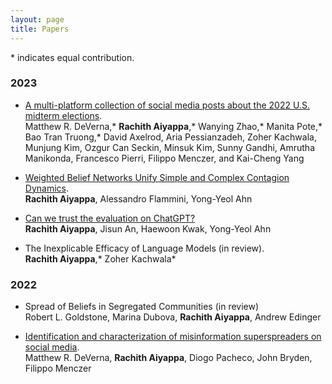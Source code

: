 ```yaml
---
layout: page
title: Papers
---
```

  \* indicates equal contribution.
### 2023

- [A multi-platform collection of social media posts about the 2022 U.S. midterm elections](https://arxiv.org/abs/2301.06287).   
    Matthew R. DeVerna,* **Rachith Aiyappa**,* Wanying Zhao,* Manita Pote,* Bao Tran Truong,* David Axelrod, Aria Pessianzadeh, Zoher Kachwala, Munjung Kim, Ozgur Can Seckin, Minsuk Kim, Sunny Gandhi, Amrutha Manikonda, Francesco Pierri, Filippo Menczer, and Kai-Cheng Yang

- [Weighted Belief Networks Unify Simple and Complex Contagion Dynamics](https://arxiv.org/abs/2301.02368).     
    **Rachith Aiyappa**, Alessandro Flammini, Yong-Yeol Ahn
    
- [Can we trust the evaluation on ChatGPT?](https://arxiv.org/abs/2303.12767)     
    **Rachith Aiyappa**, Jisun An, Haewoon Kwak, Yong-Yeol Ahn
    
- The Inexplicable Efficacy of Language Models (in review).     
    **Rachith Aiyappa**,* Zoher Kachwala* 
    
### 2022
- Spread of Beliefs in Segregated Communities (in review)  
    Robert L. Goldstone, Marina Dubova, **Rachith Aiyappa**, Andrew Edinger

- [Identification and characterization of misinformation superspreaders on social media](https://arxiv.org/abs/2207.09524).  
    Matthew R. DeVerna, **Rachith Aiyappa**, Diogo Pacheco, John Bryden, Filippo Menczer
    

    
